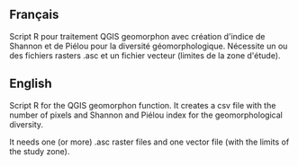 ## Français 

Script R pour traitement QGIS geomorphon avec création d'indice de Shannon et de Piélou pour la diversité géomorphologique.
Nécessite un ou des fichiers rasters .asc et un fichier vecteur (limites de la zone d'étude).

## English 

Script R for the QGIS geomorphon function. It creates a csv file with the number of pixels and Shannon and Piélou index for the geomorphological diversity. 

It needs one (or more) .asc raster files and one vector file (with the limits of the study zone).

